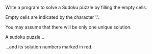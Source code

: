 Write a program to solve a Sudoku puzzle by filling the empty cells.

Empty cells are indicated by the character '.'.

You may assume that there will be only one unique solution.


A sudoku puzzle...


...and its solution numbers marked in red.